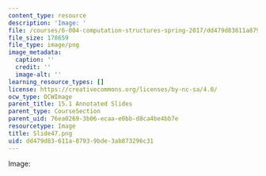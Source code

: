 ```yaml
---
content_type: resource
description: 'Image: '
file: /courses/6-004-computation-structures-spring-2017/dd479d83611a87939bde3ab873296c31_Slide47.png
file_size: 178659
file_type: image/png
image_metadata:
  caption: ''
  credit: ''
  image-alt: ''
learning_resource_types: []
license: https://creativecommons.org/licenses/by-nc-sa/4.0/
ocw_type: OCWImage
parent_title: 15.1 Annotated Slides
parent_type: CourseSection
parent_uid: 76ea0269-3b06-ecaa-e0bb-d8ca4be4bb7e
resourcetype: Image
title: Slide47.png
uid: dd479d83-611a-8793-9bde-3ab873296c31
---
```

Image: 